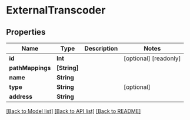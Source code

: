 # ExternalTranscoder

## Properties

Name | Type | Description | Notes
------------ | ------------- | ------------- | -------------
**id** | **Int** |  | [optional] [readonly] 
**pathMappings** | **[String]** |  | 
**name** | **String** |  | 
**type** | **String** |  | [optional] 
**address** | **String** |  | 

[[Back to Model list]](../#documentation-for-models) [[Back to API list]](../#documentation-for-api-endpoints) [[Back to README]](../)


